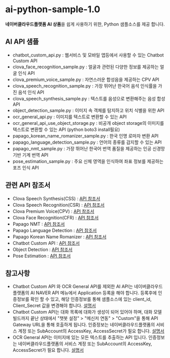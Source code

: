 # ai-python-sample-1.0

**네이버클라우드플랫폼 AI 상품**을 쉽게 사용하기 위한, Python 샘플소스를 제공 합니다. 

## AI API 샘플
* chatbot_custom_api.py : 웹서비스 및 모바일 앱등에서 사용할 수 있는 Chatbot Custom API
* clova_face_recognition_sample.py : 얼굴과 관련된 다양한 정보를 제공하는 얼굴 인식 API
* clova_premium_voice_sample.py : 자연스러운 합성음을 제공하는 CPV API
* clova_speech_recognition_sample.py : 가장 뛰어난 한국어 음석 인식률을 가진 음석 인식 API
* clova_speech_synthesis_sample.py : 텍스트를 음성으로 변환해주는 음성 합성 API
* object_detection_sample.py : 이미지 속 객체를 탐지하고 위치 식별을 위한 API
* ocr_general_api.py : 이미지를 텍스트로 변환할 수 있는 API
* ocr_general_api_use_object_storage.py : 비공개 object storage의 이미지를 텍스트로 변환할 수 있는 API (python boto3 install필요)
* papago_korean_name_romanizer_sample.py : 한국 인명 로마자 변환 API
* papago_language_detection_sample.py : 언어의 종류를 감지할 수 있는 API
* papago_nmt_sample.py : 가장 뛰어난 한국어 번역 품질을 제공하는 인공 신경망기반 기계 번역 API
* pose_estimation_sample.py : 주요 신체 영역을 인식하여 좌표 정보를 제공하는 포즈 인식 API

## 관련 API 참조서

* Clova Speech Synthesis(CSS) : [API 참조서](https://apidocs.ncloud.com/ko/ai-naver/clova_speech_synthesis/tts/)
* Clova Speech Recognition(CSR) : [API 참조서](https://apidocs.ncloud.com/ko/ai-naver/clova_speech_recognition/stt/)
* Clova Premium Voice(CPV) : [API 참조서](https://apidocs.ncloud.com/ko/ai-naver/clova_premium_voice/)
* Clova Face Recognition(CFR) : [API 참조서](https://apidocs.ncloud.com/ko/ai-naver/clova_face_recognition/)
* Papago NMT : [API 참조서](https://apidocs.ncloud.com/ko/ai-naver/papago_nmt/translation/)
* Papago Language Detection : [API 참조서](https://apidocs.ncloud.com/ko/ai-naver/papago_language_detection/)
* Papago Korean Name Romanizer : [API 참조서](https://apidocs.ncloud.com/ko/ai-naver/papago_korean_name_romanizer/)
* Chatbot Custom API : [API 참조서](https://apidocs.ncloud.com/ko/ai-application-service/chatbot/)
* Object Detection : [API 참조서](https://apidocs.ncloud.com/ko/ai-naver/object_detection/object/)
* Pose Estimation : [API 참조서](https://apidocs.ncloud.com/ko/ai-naver/pose_estimation/)

## 참고사항

* Chatbot Custom API 와 OCR General API를 제외한 AI API는 네이버클라우드플랫폼의 AI NAVER API 메뉴에서 Application 등록을 해야 합니다.
등록후에 인증정보를 확인 할 수 있고, 해당 인증정보를 통해 샘플소스에 있는 client_id, Client_Secret 값을 변경해야 합니다. [설명서](https://docs.ncloud.com/ko/naveropenapi_v3/application.html)
* Chatbot Custom API는 대화 목록에 대화가 생성이 되어 있어야 하며, 대화 모델 빌드까지 끝난 상태에서 "챗봇 설정" > "메신저 연동" > "Custom"을 통해 API Gateway URL을 통해 호출하게 됩니다. 인증정보는 네이버클라우드플랫폼의 서비스 계정 또는 SubAccount의 AccessKey, AccessSecret가 필요 합니다.
[설명서](https://docs.ncloud.com/ko/chatbot/chatbot-2-5.html)
* OCR General API는 이미지에 있는 모든 텍스트를 추출하는 API 입니다. 인증정보는 네이버클라우드플랫폼의 서비스 계정 또는 SubAccount의 AccessKey, AccessSecret가 필요 합니다. [설명서](https://docs.ncloud.com/ko/ocr/ocr-1-2.html)



